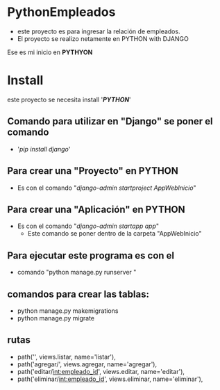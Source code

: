 # PythonEmpleados
- este proyecto es para ingresar la relación de empleados.
- El proyecto se realizo netamente en PYTHON with DJANGO  


Ese es mi inicio en **PYTHYON** 

# Install

este proyecto  se necesita install '**_PYTHON_**'

## Comando para utilizar en "Django" se poner el comando  

- '_pip install django_'

## Para crear una "Proyecto" en PYTHON  
- Es con el comando "_django-admin startproject AppWebInicio_"

## Para crear una "Aplicación" en PYTHON  
- Es con el comando "_django-admin startapp app_"
  - Este comando se poner dentro de la carpeta "AppWebInicio"


## Para ejecutar este programa es con el
- comando "python manage.py runserver "

## comandos para crear las tablas:
  - python manage.py makemigrations
  - python manage.py migrate


## rutas 
- path('', views.listar, name='listar'),
- path('agregar/', views.agregar, name='agregar'),
- path('editar/<int:empleado_id>', views.editar, name='editar'),
- path('eliminar/<int:empleado_id>', views.eliminar, name='eliminar'),
